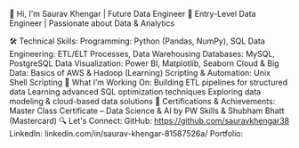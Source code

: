 👋 Hi, I'm Saurav Khengar | Future Data Engineer
🚀 Entry-Level Data Engineer | Passionate about Data & Analytics

🛠️ Technical Skills:
Programming: Python (Pandas, NumPy), SQL
Data Engineering: ETL/ELT Processes, Data Warehousing
Databases: MySQL, PostgreSQL
Data Visualization: Power BI, Matplotlib, Seaborn
Cloud & Big Data: Basics of AWS & Hadoop (Learning)
Scripting & Automation: Unix Shell Scripting
🎯 What I’m Working On:
Building ETL pipelines for structured data
Learning advanced SQL optimization techniques
Exploring data modeling & cloud-based data solutions
📜 Certifications & Achievements:
Master Class Certificate – Data Science & AI by PW Skills & Shubham Bhatt (Mastercard)
🔍 Let's Connect:
GitHub: https://github.com/sauravkhengar38
LinkedIn: linkedin.com/in/saurav-khengar-81587526a/
Portfolio: 
